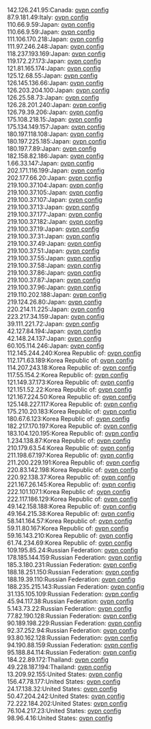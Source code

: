 142.126.241.95:Canada: [ovpn config](vpn/142_126_241_95.ovpn)  
87.9.181.49:Italy: [ovpn config](vpn/87_9_181_49.ovpn)  
110.66.9.59:Japan: [ovpn config](vpn/110_66_9_59.ovpn)  
110.66.9.59:Japan: [ovpn config](vpn/110_66_9_59.ovpn)  
111.106.170.218:Japan: [ovpn config](vpn/111_106_170_218.ovpn)  
111.97.246.248:Japan: [ovpn config](vpn/111_97_246_248.ovpn)  
118.237.193.169:Japan: [ovpn config](vpn/118_237_193_169.ovpn)  
119.172.27.173:Japan: [ovpn config](vpn/119_172_27_173.ovpn)  
121.81.165.174:Japan: [ovpn config](vpn/121_81_165_174.ovpn)  
125.12.68.55:Japan: [ovpn config](vpn/125_12_68_55.ovpn)  
126.145.136.66:Japan: [ovpn config](vpn/126_145_136_66.ovpn)  
126.203.204.100:Japan: [ovpn config](vpn/126_203_204_100.ovpn)  
126.25.58.73:Japan: [ovpn config](vpn/126_25_58_73.ovpn)  
126.28.201.240:Japan: [ovpn config](vpn/126_28_201_240.ovpn)  
126.79.39.206:Japan: [ovpn config](vpn/126_79_39_206.ovpn)  
175.108.218.15:Japan: [ovpn config](vpn/175_108_218_15.ovpn)  
175.134.149.157:Japan: [ovpn config](vpn/175_134_149_157.ovpn)  
180.197.118.108:Japan: [ovpn config](vpn/180_197_118_108.ovpn)  
180.197.225.185:Japan: [ovpn config](vpn/180_197_225_185.ovpn)  
180.197.7.89:Japan: [ovpn config](vpn/180_197_7_89.ovpn)  
182.158.82.186:Japan: [ovpn config](vpn/182_158_82_186.ovpn)  
1.66.33.147:Japan: [ovpn config](vpn/1_66_33_147.ovpn)  
202.171.116.199:Japan: [ovpn config](vpn/202_171_116_199.ovpn)  
202.177.66.20:Japan: [ovpn config](vpn/202_177_66_20.ovpn)  
219.100.37.104:Japan: [ovpn config](vpn/219_100_37_104.ovpn)  
219.100.37.105:Japan: [ovpn config](vpn/219_100_37_105.ovpn)  
219.100.37.107:Japan: [ovpn config](vpn/219_100_37_107.ovpn)  
219.100.37.13:Japan: [ovpn config](vpn/219_100_37_13.ovpn)  
219.100.37.177:Japan: [ovpn config](vpn/219_100_37_177.ovpn)  
219.100.37.182:Japan: [ovpn config](vpn/219_100_37_182.ovpn)  
219.100.37.19:Japan: [ovpn config](vpn/219_100_37_19.ovpn)  
219.100.37.31:Japan: [ovpn config](vpn/219_100_37_31.ovpn)  
219.100.37.49:Japan: [ovpn config](vpn/219_100_37_49.ovpn)  
219.100.37.51:Japan: [ovpn config](vpn/219_100_37_51.ovpn)  
219.100.37.55:Japan: [ovpn config](vpn/219_100_37_55.ovpn)  
219.100.37.58:Japan: [ovpn config](vpn/219_100_37_58.ovpn)  
219.100.37.86:Japan: [ovpn config](vpn/219_100_37_86.ovpn)  
219.100.37.87:Japan: [ovpn config](vpn/219_100_37_87.ovpn)  
219.100.37.96:Japan: [ovpn config](vpn/219_100_37_96.ovpn)  
219.110.202.188:Japan: [ovpn config](vpn/219_110_202_188.ovpn)  
219.124.26.80:Japan: [ovpn config](vpn/219_124_26_80.ovpn)  
220.214.11.225:Japan: [ovpn config](vpn/220_214_11_225.ovpn)  
223.217.34.159:Japan: [ovpn config](vpn/223_217_34_159.ovpn)  
39.111.221.72:Japan: [ovpn config](vpn/39_111_221_72.ovpn)  
42.127.84.194:Japan: [ovpn config](vpn/42_127_84_194.ovpn)  
42.148.24.137:Japan: [ovpn config](vpn/42_148_24_137.ovpn)  
60.105.114.246:Japan: [ovpn config](vpn/60_105_114_246.ovpn)  
112.145.244.240:Korea Republic of: [ovpn config](vpn/112_145_244_240.ovpn)  
112.171.63.189:Korea Republic of: [ovpn config](vpn/112_171_63_189.ovpn)  
114.207.243.18:Korea Republic of: [ovpn config](vpn/114_207_243_18.ovpn)  
117.55.154.2:Korea Republic of: [ovpn config](vpn/117_55_154_2.ovpn)  
121.149.37.173:Korea Republic of: [ovpn config](vpn/121_149_37_173.ovpn)  
121.151.52.22:Korea Republic of: [ovpn config](vpn/121_151_52_22.ovpn)  
121.167.224.50:Korea Republic of: [ovpn config](vpn/121_167_224_50.ovpn)  
125.148.227.117:Korea Republic of: [ovpn config](vpn/125_148_227_117.ovpn)  
175.210.20.183:Korea Republic of: [ovpn config](vpn/175_210_20_183.ovpn)  
180.67.6.123:Korea Republic of: [ovpn config](vpn/180_67_6_123.ovpn)  
182.217.170.197:Korea Republic of: [ovpn config](vpn/182_217_170_197.ovpn)  
183.104.120.195:Korea Republic of: [ovpn config](vpn/183_104_120_195.ovpn)  
1.234.138.87:Korea Republic of: [ovpn config](vpn/1_234_138_87.ovpn)  
210.179.63.54:Korea Republic of: [ovpn config](vpn/210_179_63_54.ovpn)  
211.198.67.197:Korea Republic of: [ovpn config](vpn/211_198_67_197.ovpn)  
211.200.229.191:Korea Republic of: [ovpn config](vpn/211_200_229_191.ovpn)  
220.83.142.198:Korea Republic of: [ovpn config](vpn/220_83_142_198.ovpn)  
220.92.138.37:Korea Republic of: [ovpn config](vpn/220_92_138_37.ovpn)  
221.167.26.145:Korea Republic of: [ovpn config](vpn/221_167_26_145.ovpn)  
222.101.107.1:Korea Republic of: [ovpn config](vpn/222_101_107_1.ovpn)  
222.117.186.129:Korea Republic of: [ovpn config](vpn/222_117_186_129.ovpn)  
49.142.158.188:Korea Republic of: [ovpn config](vpn/49_142_158_188.ovpn)  
49.164.215.38:Korea Republic of: [ovpn config](vpn/49_164_215_38.ovpn)  
58.141.164.57:Korea Republic of: [ovpn config](vpn/58_141_164_57.ovpn)  
59.11.80.167:Korea Republic of: [ovpn config](vpn/59_11_80_167.ovpn)  
59.16.143.210:Korea Republic of: [ovpn config](vpn/59_16_143_210.ovpn)  
61.74.234.69:Korea Republic of: [ovpn config](vpn/61_74_234_69.ovpn)  
109.195.85.24:Russian Federation: [ovpn config](vpn/109_195_85_24.ovpn)  
178.185.144.159:Russian Federation: [ovpn config](vpn/178_185_144_159.ovpn)  
185.3.180.231:Russian Federation: [ovpn config](vpn/185_3_180_231.ovpn)  
188.18.251.150:Russian Federation: [ovpn config](vpn/188_18_251_150.ovpn)  
188.19.39.110:Russian Federation: [ovpn config](vpn/188_19_39_110.ovpn)  
188.235.215.143:Russian Federation: [ovpn config](vpn/188_235_215_143.ovpn)  
31.135.105.109:Russian Federation: [ovpn config](vpn/31_135_105_109.ovpn)  
45.94.117.38:Russian Federation: [ovpn config](vpn/45_94_117_38.ovpn)  
5.143.73.22:Russian Federation: [ovpn config](vpn/5_143_73_22.ovpn)  
77.82.190.128:Russian Federation: [ovpn config](vpn/77_82_190_128.ovpn)  
90.189.198.229:Russian Federation: [ovpn config](vpn/90_189_198_229.ovpn)  
92.37.252.94:Russian Federation: [ovpn config](vpn/92_37_252_94.ovpn)  
93.80.162.128:Russian Federation: [ovpn config](vpn/93_80_162_128.ovpn)  
94.190.88.159:Russian Federation: [ovpn config](vpn/94_190_88_159.ovpn)  
95.188.84.114:Russian Federation: [ovpn config](vpn/95_188_84_114.ovpn)  
184.22.89.172:Thailand: [ovpn config](vpn/184_22_89_172.ovpn)  
49.228.187.194:Thailand: [ovpn config](vpn/49_228_187_194.ovpn)  
13.209.92.155:United States: [ovpn config](vpn/13_209_92_155.ovpn)  
156.47.78.177:United States: [ovpn config](vpn/156_47_78_177.ovpn)  
24.17.138.32:United States: [ovpn config](vpn/24_17_138_32.ovpn)  
50.47.204.242:United States: [ovpn config](vpn/50_47_204_242.ovpn)  
72.222.184.202:United States: [ovpn config](vpn/72_222_184_202.ovpn)  
76.104.217.23:United States: [ovpn config](vpn/76_104_217_23.ovpn)  
98.96.4.16:United States: [ovpn config](vpn/98_96_4_16.ovpn)  
